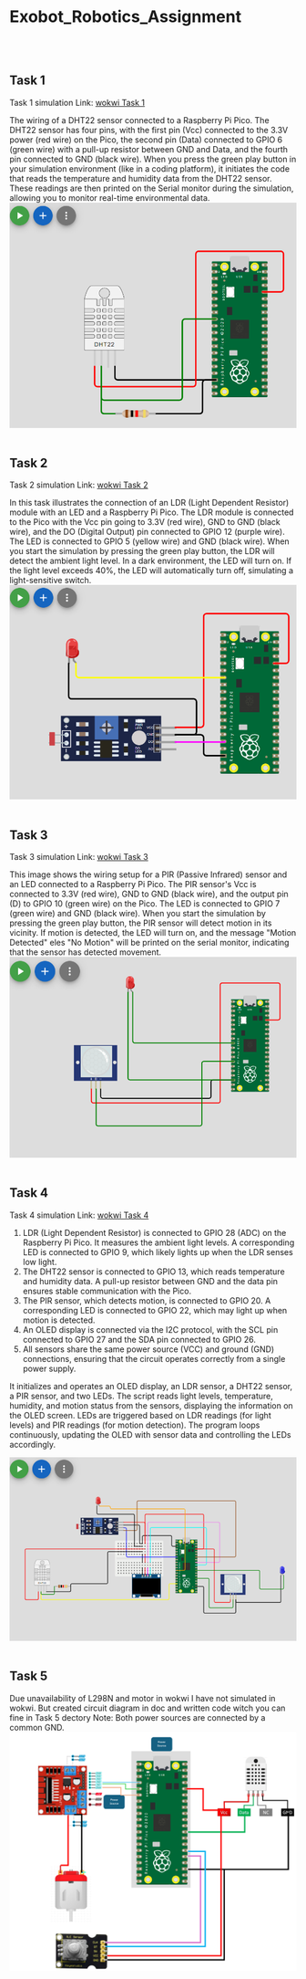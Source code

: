 # Exobot_Robotics_Assignment

</br>
</br>

## Task 1
Task 1 simulation Link: [wokwi Task 1](https://wokwi.com/projects/407986447908575233)

The wiring of a DHT22 sensor connected to a Raspberry Pi Pico. The DHT22 sensor has four pins, with the first pin (Vcc) connected to the 3.3V power (red wire) on the Pico, the second pin (Data) connected to GPIO 6 (green wire) with a pull-up resistor between GND and Data, and the fourth pin connected to GND (black wire). When you press the green play button in your simulation environment (like in a coding platform), it initiates the code that reads the temperature and humidity data from the DHT22 sensor. These readings are then printed on the Serial monitor during the simulation, allowing you to monitor real-time environmental data.
![](/Image/Task_1.png)
</br>
</br>


## Task 2
Task 2 simulation Link: [wokwi Task 2](https://wokwi.com/projects/407985977638854657)


In this task illustrates the connection of an LDR (Light Dependent Resistor) module with an LED and a Raspberry Pi Pico. The LDR module is connected to the Pico with the Vcc pin going to 3.3V (red wire), GND to GND (black wire), and the DO (Digital Output) pin connected to GPIO 12 (purple wire). The LED is connected to GPIO 5 (yellow wire) and GND (black wire). When you start the simulation by pressing the green play button, the LDR will detect the ambient light level. In a dark environment, the LED will turn on. If the light level exceeds 40%, the LED will automatically turn off, simulating a light-sensitive switch.
![](/Image/Task_2.png)
</br>
</br>


## Task 3
Task 3 simulation Link: [wokwi Task 3](https://wokwi.com/projects/407991045957431297)


This image shows the wiring setup for a PIR (Passive Infrared) sensor and an LED connected to a Raspberry Pi Pico. The PIR sensor's Vcc is connected to 3.3V (red wire), GND to GND (black wire), and the output pin (D) to GPIO 10 (green wire) on the Pico. The LED is connected to GPIO 7 (green wire) and GND (black wire). When you start the simulation by pressing the green play button, the PIR sensor will detect motion in its vicinity. If motion is detected, the LED will turn on, and the message "Motion Detected" eles "No Motion" will be printed on the serial monitor, indicating that the sensor has detected movement.
![](/Image/Task_3.png)
</br>
</br>


## Task 4
Task 4 simulation Link: [wokwi Task 4](https://wokwi.com/projects/408004037875964929)

1. LDR (Light Dependent Resistor) is connected to GPIO 28 (ADC) on the Raspberry Pi Pico. It measures the ambient light levels. A corresponding LED is connected to GPIO 9, which likely lights up when the LDR senses low light.
1. The DHT22 sensor is connected to GPIO 13, which reads temperature and humidity data. A pull-up resistor between GND and the data pin ensures stable communication with the Pico.
1. The PIR sensor, which detects motion, is connected to GPIO 20. A corresponding LED is connected to GPIO 22, which may light up when motion is detected.
1. An OLED display is connected via the I2C protocol, with the SCL pin connected to GPIO 27 and the SDA pin connected to GPIO 26.
1. All sensors share the same power source (VCC) and ground (GND) connections, ensuring that the circuit operates correctly from a single power supply.

It initializes and operates an OLED display, an LDR sensor, a DHT22 sensor, a PIR sensor, and two LEDs. The script reads light levels, temperature, humidity, and motion status from the sensors, displaying the information on the OLED screen. LEDs are triggered based on LDR readings (for light levels) and PIR readings (for motion detection). The program loops continuously, updating the OLED with sensor data and controlling the LEDs accordingly.
    
![](/Image/Task_4.png)
</br>
</br>

## Task 5
Due unavailability of L298N and motor in wokwi I have not simulated in wokwi. But created circuit diagram in doc and written code witch you can fine in Task 5 dectory Note: Both power sources are connected by a common GND.
![](/Image/Task_5.png)
</br>
</br>
